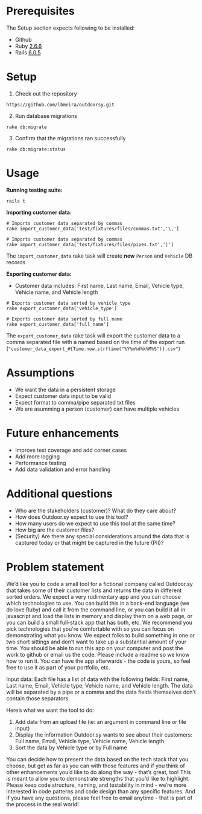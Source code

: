 # Prerequisites
The Setup section expects following to be installed:
- Github
- Ruby [2.6.6](https://github.com/lbmeira/outdoorsy/blob/main/.ruby-version#L1)
- Rails [6.0.5](https://github.com/lbmeira/outdoorsy/blob/main/Gemfile#L7)


# Setup
1. Check out the repository
```
https://github.com/lbmeira/outdoorsy.git
```
2. Run database migrations
```
rake db:migrate
```
3. Confirm that the migrations ran successfully 
```
rake db:migrate:status
```

# Usage
**Running testing suite:**
```
rails t
```

**Importing customer data:**
```
# Imports customer data separated by commas
rake import_customer_data['test/fixtures/files/commas.txt','\,']
```

```
# Imports customer data separated by commas
rake import_customer_data['test/fixtures/files/pipes.txt','|']
```
The `import_customer_data` rake task will create **new** `Person` and `Vehicle` DB records

**Exporting customer data:**
* Customer data includes: First name, Last name, Email, Vehicle type, Vehicle name, and Vehicle length
```
# Exports customer data sorted by vehicle type
rake export_customer_data['vehicle_type']
```

```
# Exports customer data sorted by full name
rake export_customer_data['full_name']
```
The `export_customer_data` rake task will export the customer data to a comma separated file with a named based on the time of the export run (`"customer_data_export_#{Time.now.strftime("%Y%m%d%k%M%S")}.csv"`)

# Assumptions
* We want the data in a persistent storage
* Expect customer data input to be valid
* Expect format to comma/pipe separated txt files
* We are asumming a person (customer) can have multiple vehicles

# Future enhancements
* Improve test coverage and add corner cases
* Add more logging
* Performance testing
* Add data validation and error handling

# Additional questions
* Who are the stakeholders (customer)? What do they care about?
* How does Outdoor.sy expect to use this tool?
* How many users do we expect to use this tool at the same time?
* How big are the customer files?
* (Security) Are there any special considerations around the data that is captured today or that might be captured in the future (PII)?

# Problem statement
We’d like you to code a small tool for a fictional company called Outdoor.sy that takes some of their customer lists and returns the data in different sorted orders.
We expect a very rudimentary app and you can choose which technologies to use. You can build this in a back-end language (we do love Ruby) and call it from the command line, or you can build it all in javascript and load the lists in memory and display them on a web page, or you can build a small full-stack app that has both, etc. We recommend you pick technologies that you're comfortable with so you can focus on demonstrating what you know. We expect folks to build something in one or two short sittings and don’t want to take up a substantial amount of your time.
You should be able to run this app on your computer and post the work to github or email us the code. Please include a readme so we know how to run it. You can have the app afterwards - the code is yours, so feel free to use it as part of your portfolio, etc.

Input data:
Each file has a list of data with the following fields: First name, Last name, Email, Vehicle type, Vehicle name, and Vehicle length. The data will be separated by a pipe or a comma and the data fields themselves don’t contain those separators.

Here’s what we want the tool to do:
1. Add data from an upload file (ie: an argument in command line or file input)
2. Display the information Outdoor.sy wants to see about their customers: Full name, Email, Vehicle type, Vehicle name, Vehicle length
3. Sort the data by Vehicle type or by Full name

You can decide how to present the data based on the tech stack that you choose, but get as far as you can with those features and if you think of other enhancements you’d like to do along the way - that’s great, too! This is meant to allow you to demonstrate strengths that you’d like to highlight. Please keep code structure, naming, and testability in mind - we’re more interested in code patterns and code design than any specific features. And if you have any questions, please feel free to email anytime - that is part of the process in the real world!

